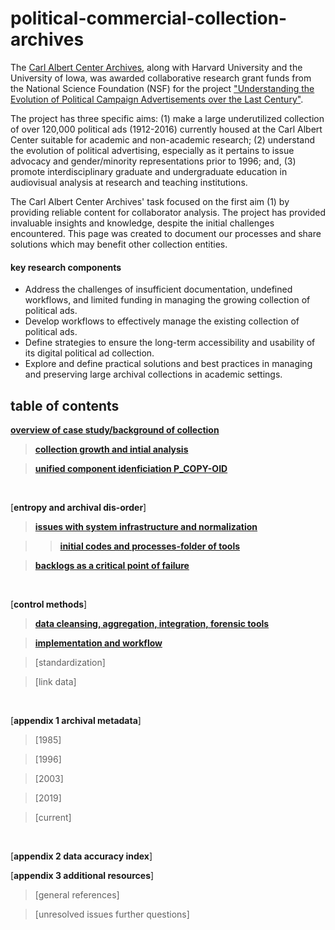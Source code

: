 # political-commercial-collection-archives


The [Carl Albert Center Archives](https://www.ou.edu/carlalbertcenter/congressional-collection), along with Harvard University and the University of Iowa, was awarded collaborative research grant funds from the National Science Foundation (NSF) for the project ["Understanding the Evolution of Political Campaign Advertisements over the Last Century"](https://s-lib024.lib.uiowa.edu/campaignvids/people.html).

The project has three specific aims: (1) make a large underutilized collection of  over 120,000 political ads (1912-2016) currently housed at the Carl Albert Center suitable for academic and non-academic research; (2) understand the evolution of political advertising, especially as it pertains to issue advocacy and gender/minority representations prior to 1996; and, (3) promote interdisciplinary graduate and undergraduate education in audiovisual analysis at research and teaching institutions. ​

The Carl Albert Center Archives' task focused on the first aim (1) by providing reliable content for collaborator analysis. The project has provided invaluable insights and knowledge, despite the initial challenges encountered. This page was created to document our processes and share solutions which may benefit other collection entities. 

#### **key research components**

- Address the challenges of insufficient documentation, undefined workflows, and limited funding in managing the growing collection of political ads.
- Develop workflows to effectively manage the existing collection of political ads.
- Define strategies to ensure the long-term accessibility and usability of its digital political ad collection.
- Explore and define practical solutions and best practices in managing and preserving large archival collections in academic settings.


## table of contents

[**overview of case study/background of collection**](https://github.com/prys0000/political-commercial-collection-archives/blob/main/documentation/case-study.md)

  > [**collection growth and intial analysis**](https://github.com/prys0000/political-commercial-collection-archives/blob/main/documentation/collection-growth-initial-analysis.md)

  > [**unified component idenficiation P_COPY-OID**](https://github.com/prys0000/political-commercial-collection-archives/blob/main/documentation/component-identification.md)

<br>

[**entropy and archival dis-order**]

  > [**issues with system infrastructure and normalization**](https://github.com/prys0000/political-commercial-collection-archives/blob/main/documentation/issues%20with%20system%20infrastructure%20and%20normalization.md)

  >> [**initial codes and processes-folder of tools**](https://github.com/prys0000/political-commercial-collection-archives/tree/main/initial-codes-processes) 

> [**backlogs as a critical point of failure**](https://github.com/prys0000/political-commercial-collection-archives/blob/main/documentation/backlogs.md)
<br>

[**control methods**]

> [**data cleansing, aggregation, integration, forensic tools**](https://github.com/prys0000/political-commercial-collection-archives/blob/main/documentation/control-methods.md)

> [**implementation and workflow**](https://github.com/prys0000/political-commercial-collection-archives/blob/main/documentation/implementation-workflow.md)

> [standardization]

> [link data]
<br>

[**appendix 1  archival metadata**]

> [1985]

> [1996]

> [2003]

> [2019]

> [current]
<br>

[**appendix 2 data accuracy index**]
<br>

[**appendix 3 additional resources**]

> [general references]

> [unresolved issues further questions]



#



